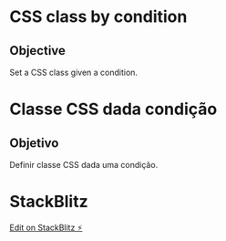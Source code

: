 # CSS class by condition

## Objective

Set a CSS class given a condition.

# Classe CSS dada condição

## Objetivo

Definir classe CSS dada uma condição.

# StackBlitz

[Edit on StackBlitz ⚡️](https://stackblitz.com/edit/angular-ivy-k5agda)
